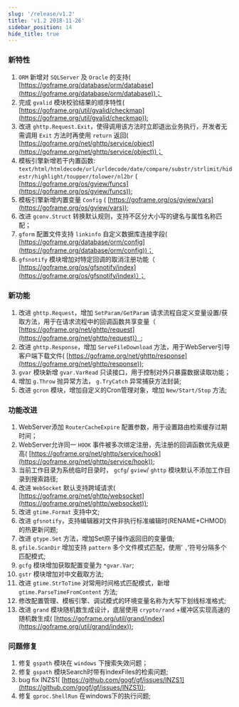 ```yaml
---
slug: '/release/v1.2'
title: 'v1.2 2018-11-26'
sidebar_position: 14
hide_title: true
---
```


### 新特性

1. `ORM` 新增对 `SQLServer` 及 `Oracle` 的支持( [https://goframe.org/database/orm/database](https://goframe.org/database/orm/database))；
2. 完成 `gvalid` 模块校验结果的顺序特性( [https://goframe.org/util/gvalid/checkmap](https://goframe.org/util/gvalid/checkmap));
3. 改进 `ghttp.Request.Exit`，使得调用该方法时立即退出业务执行，开发者无需调用 `Exit` 方法时再使用 `return` 返回( [https://goframe.org/net/ghttp/service/object](https://goframe.org/net/ghttp/service/object))；
4. 模板引擎新增若干内置函数: `text/html/htmldecode/url/urldecode/date/compare/substr/strlimit/hidestr/highlight/toupper/tolower/nl2br` ( [https://goframe.org/os/gview/funcs](https://goframe.org/os/gview/funcs));
5. 模板引擎新增内置变量 `Config` ( [https://goframe.org/os/gview/vars](https://goframe.org/os/gview/vars));
6. 改进 `gconv.Struct` 转换默认规则，支持不区分大小写的键名与属性名称匹配；
7. `gform` 配置文件支持 `linkinfo` 自定义数据库连接字段( [https://goframe.org/database/orm/config](https://goframe.org/database/orm/config))；
8. `gfsnotify` 模块增加对特定回调的取消注册功能（ [https://goframe.org/os/gfsnotify/index](https://goframe.org/os/gfsnotify/index)）；

### 新功能

1. 改进 `ghttp.Request`，增加 `SetParam/GetParam` 请求流程自定义变量设置/获取方法，用于在请求流程中的回调函数共享变量（ [https://goframe.org/net/ghttp/request](https://goframe.org/net/ghttp/request)）;
2. 改进 `ghttp.Response`，增加 `ServeFileDownload` 方法，用于WebServer引导客户端下载文件( [https://goframe.org/net/ghttp/response](https://goframe.org/net/ghttp/response));
3. `gvar` 模块新增 `gvar.VarRead` 只读接口，用于控制对外只暴露数据读取功能；
4. 增加 `g.Throw` 抛异常方法， `g.TryCatch` 异常捕获方法封装;
5. 改进 `gcron` 模块，增加自定义的Cron管理对象，增加 `New/Start/Stop` 方法;

### 功能改进

01. WebServer添加 `RouterCacheExpire` 配置参数，用于设置路由检索缓存过期时间；
02. WebServer允许同一 `HOOK` 事件被多次绑定注册，先注册的回调函数优先级更高( [https://goframe.org/net/ghttp/service/hook](https://goframe.org/net/ghttp/service/hook));
03. 当前工作目录为系统临时目录时， `gcfg`/ `gview`/ `ghttp` 模块默认不添加工作目录到搜索路径;
04. 改进 `WebSocket` 默认支持跨域请求( [https://goframe.org/net/ghttp/websocket](https://goframe.org/net/ghttp/websocket));
05. 改进 `gtime.Format` 支持中文;
06. 改进 `gfsnotify`，支持编辑器对文件非执行标准编辑时(RENAME+CHMOD)的热更新问题;
07. 改进 `gtype.Set` 方法，增加Set原子操作返回旧的变量值;
08. `gfile.ScanDir` 增加支持 `pattern` 多个文件模式匹配，使用’ `,`‘符号分隔多个匹配模式;
09. `gcfg` 模块增加获取配置变量为 `*gvar.Var`;
10. `gstr` 模块增加对中文截取方法;
11. 改进 `gtime.StrToTime` 对常用时间格式匹配模式，新增 `gtime.ParseTimeFromContent` 方法;
12. 修改配置管理、模板引擎、调试模式的环境变量名称为大写下划线标准格式;
13. 改进 `grand` 模块随机数生成设计，底层使用 `crypto/rand` +缓冲区实现高速的随机数生成( [https://goframe.org/util/grand/index](https://goframe.org/util/grand/index));

### 问题修复

1. 修复 `gspath` 模块在 `windows` 下搜索失效问题；
2. 修复 `gspath` 模块Search时带有indexFiles的检索问题;
3. bug fix INZS1( [https://github.com/gogf/gf/issues/INZS1](https://github.com/gogf/gf/issues/INZS1));
4. 修复 `gproc.ShellRun` 在windows下的执行问题;